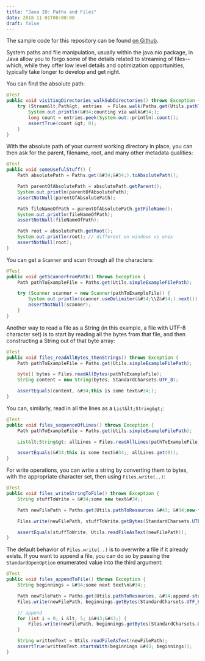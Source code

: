 ```yaml
---
title: "Java IO: Paths and Files"
date: 2018-11-01T00:00:00
draft: false
---
```


The sample code for this repository can be found [on Github](https://github.com/nfisher23/iodemos).

System paths and file manipulation, usually within the java.nio package, in Java allow you to forgo some of the details related to streaming of files--which, while they offer low level details and optimization opportunities, typically take longer to develop and get right.

You can find the absolute path:

``` java
@Test
public void visitingDirectories_walkSubDirectories() throws Exception {
    try (Stream&lt;Path&gt; entries  = Files.walk(Paths.get(Utils.pathToResources))) {
        System.out.println(&#34;counting via walk&#34;);
        long count = entries.peek(System.out::println).count();
        assertTrue(count &gt; 0);
    }
}

```

With the absolute path of your current working directory in place, you can then ask for the parent, filename, root, and many other metadata qualities:

``` java
@Test
public void someUsefulStuff() {
    Path absolutePath = Paths.get(&#34;&#34;).toAbsolutePath();

    Path parentOfAbsolutePath = absolutePath.getParent();
    System.out.println(parentOfAbsolutePath);
    assertNotNull(parentOfAbsolutePath);

    Path fileNameOfPath = parentOfAbsolutePath.getFileName();
    System.out.println(fileNameOfPath);
    assertNotNull(fileNameOfPath);

    Path root = absolutePath.getRoot();
    System.out.println(root); // different on windows vs unix
    assertNotNull(root);
}

```

You can get a `Scanner` and scan through all the characters:

``` java
@Test
public void getScannerFromPath() throws Exception {
    Path pathToExampleFile = Paths.get(Utils.simpleExampleFilePath);

    try (Scanner scanner = new Scanner(pathToExampleFile)) {
        System.out.println(scanner.useDelimiter(&#34;\\Z&#34;).next());
        assertNotNull(scanner);
    }
}

```

Another way to read a file as a String (in this example, a file with UTF-8 character set) is to start by reading all the bytes from that file, and then constructing a String out of that byte array:

``` java
@Test
public void files_readAllBytes_thenStrings() throws Exception {
    Path pathToExampleFile = Paths.get(Utils.simpleExampleFilePath);

    byte[] bytes = Files.readAllBytes(pathToExampleFile);
    String content = new String(bytes, StandardCharsets.UTF_8);

    assertEquals(content, &#34;this is some text&#34;);
}

```

You can, similarly, read in all the lines as a `List&lt;String&gt;`:

``` java
@Test
public void files_sequenceOfLines() throws Exception {
    Path pathToExampleFile = Paths.get(Utils.simpleExampleFilePath);

    List&lt;String&gt; allLines = Files.readAllLines(pathToExampleFile);

    assertEquals(&#34;this is some text&#34;, allLines.get(0));
}

```

For write operations, you can write a string by converting them to bytes, with the appropriate character set, then using `Files.write(..)`:

``` java
@Test
public void files_writeStringToFile() throws Exception {
    String stuffToWrite = &#34;some new text&#34;;

    Path newFilePath = Paths.get(Utils.pathToResources &#43; &#34;new-file-with-text.txt&#34;);

    Files.write(newFilePath, stuffToWrite.getBytes(StandardCharsets.UTF_8));

    assertEquals(stuffToWrite, Utils.readFileAsText(newFilePath));
}

```

The default behavior of `Files.write(..)` is to overwrite a file if it already exists. If you want to append a file, you can do so by passing the `StandardOpenOption` enumerated value into the third argument:

``` java
@Test
public void files_appendToFile() throws Exception {
    String beginnings = &#34;some next text\n&#34;;

    Path newFilePath = Paths.get(Utils.pathToResources, &#34;append-string-ex.txt&#34;);
    Files.write(newFilePath, beginnings.getBytes(StandardCharsets.UTF_8));

    // append
    for (int i = 0; i &lt; 5; i&#43;&#43;) {
        Files.write(newFilePath, beginnings.getBytes(StandardCharsets.UTF_8), StandardOpenOption.APPEND);
    }

    String writtenText = Utils.readFileAsText(newFilePath);
    assertTrue(writtenText.startsWith(beginnings &#43; beginnings));
}

```


